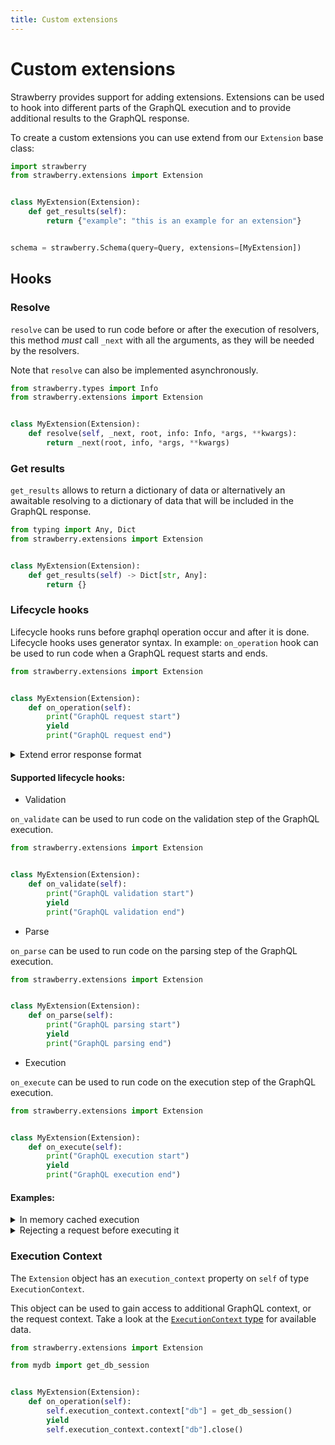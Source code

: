 ```yaml
---
title: Custom extensions
---
```


# Custom extensions

Strawberry provides support for adding extensions. Extensions can be used to
hook into different parts of the GraphQL execution and to provide additional
results to the GraphQL response.

To create a custom extensions you can use extend from our `Extension` base
class:

```python
import strawberry
from strawberry.extensions import Extension


class MyExtension(Extension):
    def get_results(self):
        return {"example": "this is an example for an extension"}


schema = strawberry.Schema(query=Query, extensions=[MyExtension])
```

## Hooks

### Resolve

`resolve` can be used to run code before or after the execution of resolvers, this
method _must_ call `_next` with all the arguments, as they will be needed by the
resolvers.

Note that `resolve` can also be implemented asynchronously.

```python
from strawberry.types import Info
from strawberry.extensions import Extension


class MyExtension(Extension):
    def resolve(self, _next, root, info: Info, *args, **kwargs):
        return _next(root, info, *args, **kwargs)
```

### Get results

`get_results` allows to return a dictionary of data or alternatively an awaitable
resolving to a dictionary of data that will be included in the GraphQL response.

```python
from typing import Any, Dict
from strawberry.extensions import Extension


class MyExtension(Extension):
    def get_results(self) -> Dict[str, Any]:
        return {}
```

### Lifecycle hooks

Lifecycle hooks runs before graphql operation occur and after it is done.
Lifecycle hooks uses generator syntax.
In example:
`on_operation` hook can be used to run code when a GraphQL request
starts and ends.

```python
from strawberry.extensions import Extension


class MyExtension(Extension):
    def on_operation(self):
        print("GraphQL request start")
        yield
        print("GraphQL request end")
```

<details>
  <summary>Extend error response format</summary>

```python
class ExtendErrorFormat(Extension):
    def on_operation(self):
        yield
        result = self.execution_context.result
        if getattr(result, "errors", None):
            result.errors = [
                StrawberryGraphQLError(
                    extensions={"additional_key": "additional_value"},
                    nodes=error.nodes,
                    source=error.source,
                    positions=error.positions,
                    path=error.path,
                    original_error=error.original_error,
                    message=error.message,
                )
                for error in result.errors
            ]


@strawberry.type
class Query:
    @strawberry.field
    def ping(self) -> str:
        raise Exception("This error occurred while querying the ping field")


schema = strawberry.Schema(query=Query, extensions=[ExtendErrorFormat])
```

</details>

#### Supported lifecycle hooks:

- Validation

`on_validate` can be used to run code on the validation
step of the GraphQL execution.

```python
from strawberry.extensions import Extension


class MyExtension(Extension):
    def on_validate(self):
        print("GraphQL validation start")
        yield
        print("GraphQL validation end")
```

- Parse

`on_parse` can be used to run code on the parsing step of
the GraphQL execution.

```python
from strawberry.extensions import Extension


class MyExtension(Extension):
    def on_parse(self):
        print("GraphQL parsing start")
        yield
        print("GraphQL parsing end")
```

- Execution

`on_execute` can be used to run code on the execution step of
the GraphQL execution.

```python
from strawberry.extensions import Extension


class MyExtension(Extension):
    def on_execute(self):
        print("GraphQL execution start")
        yield
        print("GraphQL execution end")
```

#### Examples:

<details>
  <summary>In memory cached execution</summary>

```python
import json
import strawberry
from strawberry.extensions import Extension

# Use an actual cache in production so that this doesn't grow unbounded
response_cache = {}


class ExecutionCache(Extension):
    def on_execute(self):
        # Check if we've come across this query before
        execution_context = self.execution_context
        self.cache_key = (
            f"{execution_context.query}:{json.dumps(execution_context.variables)}"
        )
        if self.cache_key in response_cache:
            self.execution_context.result = response_cache[self.cache_key]
        yield
        execution_context = self.execution_context
        if self.cache_key not in response_cache:
            response_cache[self.cache_key] = execution_context.result


schema = strawberry.Schema(
    Query,
    extensions=[
        ExecutionCache,
    ],
)
```

</details>

<details>
  <summary>Rejecting a request before executing it</summary>

```python
import strawberry
from strawberry.extensions import Extension


class RejectSomeQueries(Extension):
    def on_execute(self):
        # Reject all operations called "RejectMe"
        execution_context = self.execution_context
        if execution_context.operation_name == "RejectMe":
            self.execution_context.result = GraphQLExecutionResult(
                data=None,
                errors=[GraphQLError("Well you asked for it")],
            )


schema = strawberry.Schema(
    Query,
    extensions=[
        RejectSomeQueries,
    ],
)
```

</details>

### Execution Context

The `Extension` object has an `execution_context` property on `self` of type
`ExecutionContext`.

This object can be used to gain access to additional GraphQL context, or the request
context. Take a look at the [`ExecutionContext` type](https://github.com/strawberry-graphql/strawberry/blob/main/strawberry/types/execution.py)
for available data.

```python
from strawberry.extensions import Extension

from mydb import get_db_session


class MyExtension(Extension):
    def on_operation(self):
        self.execution_context.context["db"] = get_db_session()
        yield
        self.execution_context.context["db"].close()
```
